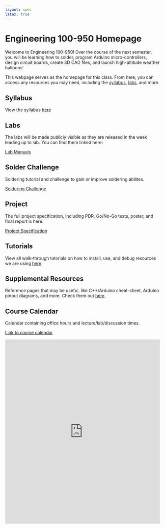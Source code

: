 ```yaml
---
layout: spec
latex: true
---
```


# Engineering 100-950 Homepage

Welcome to Engineering 100-950! Over the course of the next semester, you will be learning how to solder, program Arduino micro-controllers, design circuit boards, create 3D CAD files, and launch high-altitude weather balloons!

This webpage serves as the homepage for this class. From here, you can access any resources you may need, including the [syllabus](#syllabus), [labs](#labs), and more.

<!--
<div class="primer-spec-callout danger" markdown="1">
Follow the link below to see the most updated flight prediction for Sunday's launch!
Last updated: 04/12/24 11:22a
</div>
[Flight Prediction](/labs/flight-prediction)
-->

## Syllabus

View the syllabus [here](/syllabus)

## Labs

The labs will be made publicly visible as they are released in the week leading up to lab. You can find them linked here:

[Lab Manuals](/labs/)

## Solder Challenge

Soldering tutorial and challenge to gain or improve soldering abilites.

[Soldering Challenge](/soldering/solder-challenge)

## Project

The full project specification, including PDR, Go/No-Go tests, poster, and final report is here:

[Project Specification](/project/project)

## Tutorials

View all walk-through tutorials on how to install, use, and debug resources we are using [here](/tutorials).

## Supplemental Resources

Reference pages that may be useful, like C++/Arduino cheat-sheet, Arduino pinout diagrams, and more.
Check them out [here](/resources).

## Course Calendar

Calendar containing office hours and lecture/lab/discussion times.

[Link to course calendar](https://calendar.google.com/calendar/u/0?cid=dW1pY2guZWR1X3FranB0bnZjNGs5MXA0dDQ4dXExOGFoNWNzQGdyb3VwLmNhbGVuZGFyLmdvb2dsZS5jb20)

<iframe src="https://calendar.google.com/calendar/embed?src=umich.edu_qkjptnvc4k91p4t48uq18ah5cs%40group.calendar.google.com&ctz=America%2FNew_York" style="border: 0" width="100%" height="600" frameborder="0" scrolling="no"></iframe>
